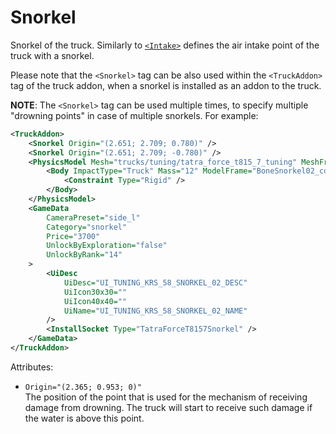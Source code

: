 # Snorkel

Snorkel of the truck. Similarly to [`<Intake>`](./../truckdata/intake/index.md) defines the air intake point of the truck with a snorkel.

Please note that the `<Snorkel>` tag can be also used within the `<TruckAddon>` tag of the truck addon, when a snorkel is installed as an addon to the truck.

**NOTE**: The `<Snorkel>` tag can be used multiple times, to specify multiple "drowning points" in case of multiple snorkels.
For example:

```xml
<TruckAddon>
	<Snorkel Origin="(2.651; 2.709; 0.780)" />
	<Snorkel Origin="(2.651; 2.709; -0.780)" />
	<PhysicsModel Mesh="trucks/tuning/tatra_force_t815_7_tuning" MeshFrame="tatra_force_t815_7_snorkel_02">
		<Body ImpactType="Truck" Mass="12" ModelFrame="BoneSnorkel02_cdt">
			<Constraint Type="Rigid" />
		</Body>
	</PhysicsModel>
	<GameData
		CameraPreset="side_l"
		Category="snorkel"
		Price="3700"
		UnlockByExploration="false"
		UnlockByRank="14"
	>
		<UiDesc
			UiDesc="UI_TUNING_KRS_58_SNORKEL_02_DESC"
			UiIcon30x30=""
			UiIcon40x40=""
			UiName="UI_TUNING_KRS_58_SNORKEL_02_NAME"
		/>
		<InstallSocket Type="TatraForceT8157Snorkel" />
	</GameData>
</TruckAddon>
```

Attributes:

-   `Origin="(2.365; 0.953; 0)"`  
    The position of the point that is used for the mechanism of receiving damage from drowning. The truck will start to receive such damage if the water is above this point.

